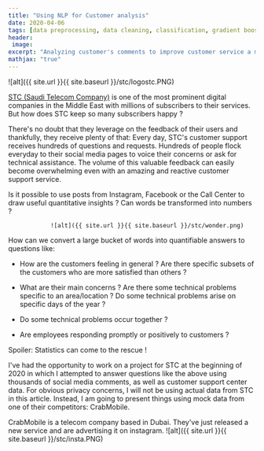 ```yaml
---
title: "Using NLP for Customer analysis"
date: 2020-04-06
tags: [data preprocessing, data cleaning, classification, gradient boosting, random forest, kaggle]
header:
 image: 
excerpt: "Analyzing customer's comments to improve customer service a mobile company"
mathjax: "true"
---
```



![alt]({{ site.url }}{{ site.baseurl }}/stc/logostc.PNG)

[STC (Saudi Telecom Company)](https://en.wikipedia.org/wiki/Saudi_Telecom_Company) is one of the  most prominent digital companies in the Middle East with millions of subscribers to their services. 
But how does STC keep so many subscribers happy ? 

There's no doubt that they leverage on the feedback of their users and thankfully, they receive plenty of that: Every day, STC's customer support receives hundreds of questions and requests. Hundreds of people flock everyday to their social media pages to voice their concerns or ask for technical assistance. The volume of this valuable feedback can easily become overwhelming even with an amazing and reactive customer support service.

Is it possible to use posts from Instagram, Facebook or the Call Center to draw useful quantitative insights ? Can words be transformed into numbers ? 


				![alt]({{ site.url }}{{ site.baseurl }}/stc/wonder.png)



How can we convert a large bucket of words into quantifiable answers to questions like:

* How are the customers feeling in general ? Are there specific subsets of the customers who are more satisfied than others ?

* What are their main concerns ? Are there some technical problems specific to an area/location ?  Do some technical problems arise on specific days of the year ?

* Do some technical problems occur together ?

* Are employees responding promptly or positively to customers ?


Spoiler: Statistics can come to the rescue !


I've had the opportunity to work on a project for STC at the beginning of 2020 in which I attempted to answer questions like the above using thousands of social media comments, as well as customer support center data. 
For obvious privacy concerns, I will not be using actual data from STC in this article. Instead, I am going to present things using mock data from one of their competitors: CrabMobile.

CrabMobile is a telecom company based in Dubai. They've just released a new service and are advertising it on instagram. 
![alt]({{ site.url }}{{ site.baseurl }}/stc/insta.PNG)


 
```python
 

```


 